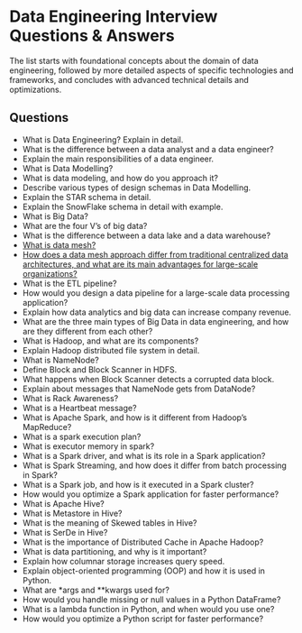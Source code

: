 # Data Engineering Interview Questions & Answers

The list starts with foundational concepts about the domain of data engineering, followed by more detailed aspects of specific technologies and frameworks, and concludes with advanced technical details and optimizations.

## Questions
* What is Data Engineering? Explain in detail.
* What is the difference between a data analyst and a data engineer?
* Explain the main responsibilities of a data engineer.
* What is Data Modelling?
* What is data modeling, and how do you approach it?
* Describe various types of design schemas in Data Modelling.
* Explain the STAR schema in detail.
* Explain the SnowFlake schema in detail with example.
* What is Big Data?
* What are the four V’s of big data?
* What is the difference between a data lake and a data warehouse?
* [What is data mesh?](https://github.com/longnguyendata/Interview-Answers/tree/main#what-is-data-mesh)
* [How does a data mesh approach differ from traditional centralized data architectures, and what are its main advantages for large-scale organizations?](https://github.com/longnguyendata/Interview-Answers/tree/main#how-is-data-mesh-approach-different-from-traditional-centralized-data-architectures)
* What is the ETL pipeline?
* How would you design a data pipeline for a large-scale data processing application?
* Explain how data analytics and big data can increase company revenue.
* What are the three main types of Big Data in data engineering, and how are they different from each other?
* What is Hadoop, and what are its components?
* Explain Hadoop distributed file system in detail.
* What is NameNode?
* Define Block and Block Scanner in HDFS.
* What happens when Block Scanner detects a corrupted data block.
* Explain about messages that NameNode gets from DataNode?
* What is Rack Awareness?
* What is a Heartbeat message?
* What is Apache Spark, and how is it different from Hadoop’s MapReduce?
* What is a spark execution plan?
* What is executor memory in spark?
* What is a Spark driver, and what is its role in a Spark application?
* What is Spark Streaming, and how does it differ from batch processing in Spark?
* What is a Spark job, and how is it executed in a Spark cluster?
* How would you optimize a Spark application for faster performance?
* What is Apache Hive?
* What is Metastore in Hive?
* What is the meaning of Skewed tables in Hive?
* What is SerDe in Hive?
* What is the importance of Distributed Cache in Apache Hadoop?
* What is data partitioning, and why is it important?
* Explain how columnar storage increases query speed.
* Explain object-oriented programming (OOP) and how it is used in Python.
* What are *args and **kwargs used for?
* How would you handle missing or null values in a Python DataFrame?
* What is a lambda function in Python, and when would you use one?
* How would you optimize a Python script for faster performance?
